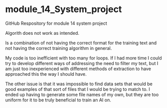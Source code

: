 # module_14_System_project
GitHub Respository for module 14 system project

Algorith does not work as intended.

Is a combination of not having the correct format for the training text and not having the correct training algorithm in general.

My code is too inefficient with too many for loops. If I had more time I could try to develop different ways of addressing the need to filter my text, but I am just too inexperienced with different methods of extraction to have approached this the way I should have.

The other issue is that it was impossible to find data sets that would be good examples of that sort of files that I would be trying to match to. I ended up having to generate some file names of my own, but they are too uniform for it to be truly beneficial to train an AI on.
